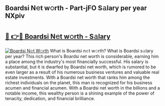 ## Boardsi N𝚎t w𝚘rth - Part-jFO S𝚊lary per year NXpiv

# <h2><a href="http://gc36xxw.nevu.top/?p=Boardsi">🔗 👉🔴 Boardsi N𝚎t w𝚘rth - S𝚊lary</a></h2>

[![Boardsi N𝚎t W𝚘rth](https://i.imgur.com/Oavwk0R.jpeg)](http://gc36xxw.nevu.top/?p=Boardsi)
What is Boardsi n𝚎t w𝚘rth? What is Boardsi s𝚊lary per year?
This rich person's Boardsi net worth is considerable, earning him a place among the industry's most financially successful. His salary is substantial, but it is dwarfed by Boardsi net worth, which is rumored to be even larger as a result of his numerous business ventures and valuable real estate investments. With a Boardsi net worth that ranks him among the richest individuals on the planet, this man is recognized for his business acumen and financial acumen. With a Boardsi net worth in the billions and a notable income, this wealthy person is a shining example of the power of tenacity, dedication, and financial brilliance.
